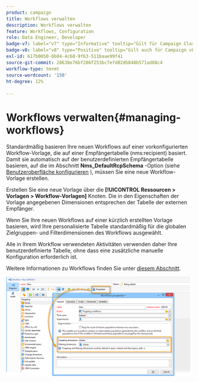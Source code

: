 ```yaml
---
product: campaign
title: Workflows verwalten
description: Workflows verwalten
feature: Workflows, Configuration
role: Data Engineer, Developer
badge-v7: label="v7" type="Informative" tooltip="Gilt für Campaign Classic v7"
badge-v8: label="v8" type="Positive" tooltip="Gilt auch für Campaign v8"
exl-id: 617b0050-6b04-4c68-9f63-511baae99f41
source-git-commit: 28638e76bf286f253bc7efd02db848b571ad88c4
workflow-type: tm+mt
source-wordcount: '150'
ht-degree: 12%

---
```


# Workflows verwalten{#managing-workflows}



Standardmäßig basieren Ihre neuen Workflows auf einer vorkonfigurierten Workflow-Vorlage, die auf einer Empfängertabelle (nms:recipient) basiert. Damit sie automatisch auf der benutzerdefinierten Empfängertabelle basieren, auf die im Abschnitt **Nms_DefaultRcpSchema** -Option (siehe [Benutzeroberfläche konfigurieren](../../configuration/using/configuring-the-interface.md) ), müssen Sie eine neue Workflow-Vorlage erstellen.

Erstellen Sie eine neue Vorlage über die **[!UICONTROL Ressourcen > Vorlagen > Workflow-Vorlagen]** Knoten. Die in den Eigenschaften der Vorlage angegebenen Dimensionen entsprechen der Tabelle der externen Empfänger.

Wenn Sie Ihre neuen Workflows auf einer kürzlich erstellten Vorlage basieren, wird Ihre personalisierte Tabelle standardmäßig für die globalen Zielgruppen- und Filterdimensionen des Workflows ausgewählt.

Alle in Ihrem Workflow verwendeten Aktivitäten verwenden daher Ihre benutzerdefinierte Tabelle, ohne dass eine zusätzliche manuelle Konfiguration erforderlich ist.

Weitere Informationen zu Workflows finden Sie unter [diesem Abschnitt](../../workflow/using/about-workflows.md).

![](assets/cfg_external_table_workflow.png)
